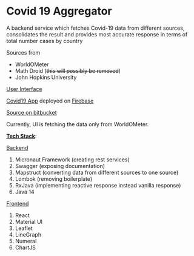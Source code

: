 # Covid 19 Aggregator

A backend service which fetches Covid-19 data from different sources, consolidates the result
and provides most accurate response in terms of total number cases by country

Sources from
* WorldOMeter
* Math Droid (~~this will possibly be removed~~)
* John Hopkins University


<u> User Interface </u>

[Covid19 App](https://covid19-tracker-nullptr7.web.app/) deployed on [Firebase](https://firebase.google.com/)

[Source on bitbucket](https://bitbucket.org/ishan-shah/covid-19-tracker-ui/)

Currently, UI is fetching the data only from WorldOMeter.

<u><b>Tech Stack</b></u>:

<u> Backend </u>

1. Micronaut Framework (creating rest services)
2. Swagger (exposing documentation)
3. Mapstruct (converting data from different sources to one source)
4. Lombok (removing boilerplate)
5. RxJava (implementing reactive response instead vanilla response)
6. Java 14

<u> Frontend </u>

1. React
2. Material UI
3. Leaflet
4. LineGraph
5. Numeral
6. ChartJS
